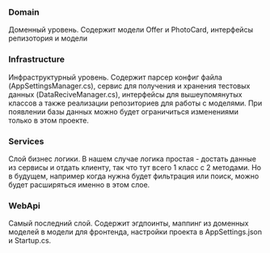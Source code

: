 ### Domain
Доменный уровень. Содержит модели Offer и PhotoCard, интерфейсы репизотория и модели

### Infrastructure
Инфраструктурный уровень. Содержит парсер конфиг файла (AppSettingsManager.cs), сервис для получения и хранения тестовых данных (DataReciveManager.cs), интерфейсы для вышеупомянутых классов а также реализации репозиториев для работы с моделями. При появлении базы данных можно будет ограничиться изменениями только в этом проекте.

### Services
Слой бизнес логики. В нашем случае логика простая - достать данные из сервисы и отдать клиенту, так что тут всего 1 класс с 2 методами. Но в будущем, например когда нужна будет фильтрация или поиск, можно будет расширяться именно в этом слое.

### WebApi
Самый последний слой. Содержит эгдпоинты, маппинг из доменных моделей в модели для фронтенда, настройки проекта в AppSettings.json и Startup.cs.
